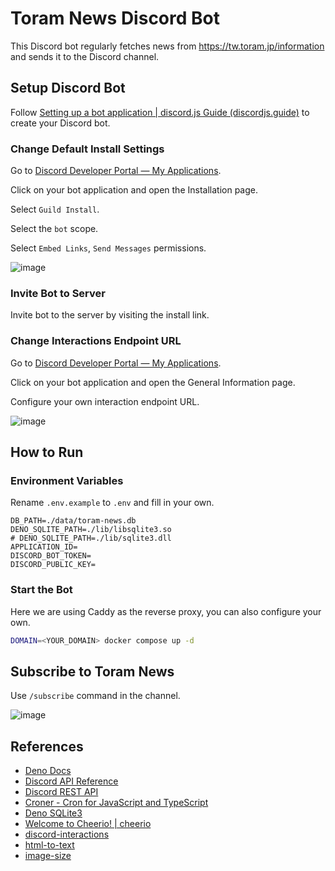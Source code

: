 # Toram News Discord Bot

This Discord bot regularly fetches news from https://tw.toram.jp/information and sends it to the Discord channel.

## Setup Discord Bot

Follow [Setting up a bot application | discord.js Guide (discordjs.guide)](https://discordjs.guide/preparations/setting-up-a-bot-application.html) to create your Discord bot.

### Change Default Install Settings

Go to [Discord Developer Portal — My Applications](https://discord.com/developers/applications).

Click on your bot application and open the Installation page.

Select `Guild Install`.

Select the `bot` scope.

Select `Embed Links`, `Send Messages` permissions.

![image](https://github.com/user-attachments/assets/b10f9f8a-5734-44bf-8272-1c91477cd8d7)

### Invite Bot to Server

Invite bot to the server by visiting the install link.

### Change Interactions Endpoint URL

Go to [Discord Developer Portal — My Applications](https://discord.com/developers/applications).

Click on your bot application and open the General Information page.

Configure your own interaction endpoint URL.

![image](https://github.com/user-attachments/assets/b50da751-f31b-45bd-82f2-7bf30b762b86)

## How to Run

### Environment Variables

Rename `.env.example` to `.env` and fill in your own.

```env
DB_PATH=./data/toram-news.db
DENO_SQLITE_PATH=./lib/libsqlite3.so
# DENO_SQLITE_PATH=./lib/sqlite3.dll
APPLICATION_ID=
DISCORD_BOT_TOKEN=
DISCORD_PUBLIC_KEY=
```

### Start the Bot

Here we are using Caddy as the reverse proxy, you can also configure your own.

```bash
DOMAIN=<YOUR_DOMAIN> docker compose up -d
```

## Subscribe to Toram News

Use `/subscribe` command in the channel.

![image](https://github.com/user-attachments/assets/dcb8a948-b47a-4b4e-94ca-3b19d8770742)

## References

-   [Deno Docs](https://docs.deno.com)
-   [Discord API Reference](https://discord.com/developers/docs/reference)
-   [Discord REST API](https://discord.js.org/docs/packages/rest/main)
-   [Croner - Cron for JavaScript and TypeScript](https://jsr.io/@hexagon/croner)
-   [Deno SQLite3](https://jsr.io/@db/sqlite)
-   [Welcome to Cheerio! | cheerio](https://cheerio.js.org/docs/intro)
-   [discord-interactions](https://www.npmjs.com/package/discord-interactions)
-   [html-to-text](https://www.npmjs.com/package/html-to-text)
-   [image-size](https://jsr.io/@retraigo/image-size)
